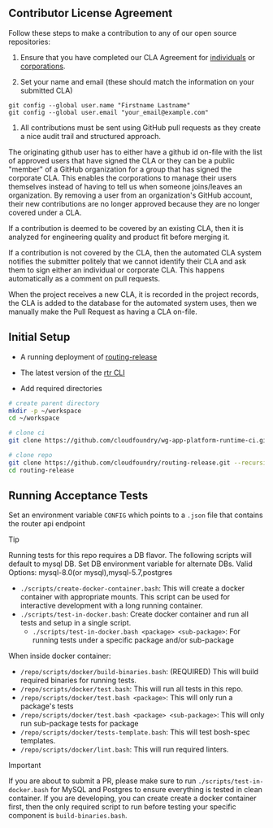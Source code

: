 Contributor License Agreement
---------------

Follow these steps to make a contribution to any of our open source repositories:

1. Ensure that you have completed our CLA Agreement for [individuals](https://www.cloudfoundry.org/wp-content/uploads/2015/07/CFF_Individual_CLA.pdf) or [corporations](https://www.cloudfoundry.org/wp-content/uploads/2015/07/CFF_Corporate_CLA.pdf).

1. Set your name and email (these should match the information on your submitted CLA)
  ```
  git config --global user.name "Firstname Lastname"
  git config --global user.email "your_email@example.com"
  ```

1. All contributions must be sent using GitHub pull requests as they create a nice audit trail and structured approach.

The originating github user has to either have a github id on-file with the list of approved users that have signed
the CLA or they can be a public "member" of a GitHub organization for a group that has signed the corporate CLA.
This enables the corporations to manage their users themselves instead of having to tell us when someone joins/leaves an organization. By removing a user from an organization's GitHub account, their new contributions are no longer approved because they are no longer covered under a CLA.

If a contribution is deemed to be covered by an existing CLA, then it is analyzed for engineering quality and product
fit before merging it.

If a contribution is not covered by the CLA, then the automated CLA system notifies the submitter politely that we
cannot identify their CLA and ask them to sign either an individual or corporate CLA. This happens automatically as a
comment on pull requests.

When the project receives a new CLA, it is recorded in the project records, the CLA is added to the database for the
automated system uses, then we manually make the Pull Request as having a CLA on-file.


Initial Setup
---------------
- A running deployment of [routing-release](https://github.com/cloudfoundry/routing-release)

- The latest version of the [rtr CLI](https://github.com/cloudfoundry/routing-api-cli/releases)

- Add required directories

```bash
# create parent directory
mkdir -p ~/workspace
cd ~/workspace

# clone ci
git clone https://github.com/cloudfoundry/wg-app-platform-runtime-ci.git

# clone repo
git clone https://github.com/cloudfoundry/routing-release.git --recursive
cd routing-release
```

Running Acceptance Tests
---------------

Set an environment variable `CONFIG` which points to a `.json` file that contains the router api endpoint

> [!TIP]
> Running tests for this repo requires a DB flavor. The following scripts will default to mysql DB. Set DB environment variable for alternate DBs. Valid Options: mysql-8.0(or mysql),mysql-5.7,postgres

- `./scripts/create-docker-container.bash`: This will create a docker container with appropriate mounts. This
script can be used for interactive development with a long running container. 
- `./scripts/test-in-docker.bash`: Create docker container and run all tests and setup in a single script.
  - `./scripts/test-in-docker.bash <package> <sub-package>`: For running tests under a specific package and/or sub-package

When inside docker container:

- `/repo/scripts/docker/build-binaries.bash`: (REQUIRED) This will build required binaries for running tests.
- `/repo/scripts/docker/test.bash`: This will run all tests in this repo.
- `/repo/scripts/docker/test.bash <package>`: This will only run a package's tests
- `/repo/scripts/docker/test.bash <package> <sub-package>`: This will only run sub-package tests for package
- `/repo/scripts/docker/tests-template.bash`: This will test bosh-spec templates.
- `/repo/scripts/docker/lint.bash`: This will run required linters.

> [!IMPORTANT]
> If you are about to submit a PR, please make sure to run `./scripts/test-in-docker.bash` for MySQL and Postgres to ensure everything is tested in clean container. If you are developing, you can create create a docker container first, then the only required script to run before testing your specific component is `build-binaries.bash`.
